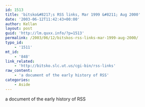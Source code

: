 ```yaml
---
id: 1513
title: 'bitsko&#8217;s RSS links, Mar 1999 &#8211; Aug 2000'
date: '2003-06-12T11:42:43+00:00'
author: Kellan
layout: post
guid: 'http://lm.quxx.info/?p=1513'
permalink: /2003/06/12/bitskos-rss-links-mar-1999-aug-2000/
typo_id:
    - '1511'
mt_id:
    - '848'
link_related:
    - 'http://bitsko.slc.ut.us/cgi-bin/rss-links'
raw_content:
    - 'a document of the early history of RSS'
categories:
    - Aside
---
```


a document of the early history of RSS